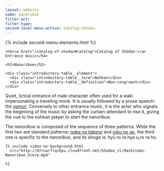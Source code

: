 ```yaml
---
layout: website
name: nanoribue
filter-act:
filter-type:
second-level-menu-active: catalog-shodan
---
```


{% include second-menu-elements.html %}

<main class="page-content">
  <div class="text-container">

    <h4><a href="/catalog-of-shodan#catalog">Catalog of Shōdan:</a> Entrance music</h4>

    <h2>Nanoribue</h2>

  <div class="introductory-table">

    <div class="introductory-table__element">
      <div class="introductory-table__term">Nohkan</div>
      <div class="introductory-table__definition">Non-congruent</div>
    </div>
  </div>
  <p>Quiet, lyrical entrance of male character often used for a waki impersonating a traveling monk. It is usually followed by a prose speech: the <a href="/catalog-of-shodan/nanori"><em>nanori</em></a>.
  Conversely to other entrance music, it is the actor who signals the beginning of the music by asking the curtain-attendant to rise it, giving the cue to the nohkan player to start the nanoribue.</p>

  <p>The <em>nanoribue</em> is composed of the sequence of three patterns. While the first two are standard patterns: <a href="/music/nohkan/Nakanotakane"><em>naka no takane</em></a> and <a href="/music/nohkan/Rokunoge"><em>roku no ge</em></a>, the third one is specific to the <em>nanoribue</em>, and its <em>shoga</em> is: hyū ro ra hya u,ro ra ho.</p>

    {% include video-no-background.html
      src="http://d7rcwrflqckpu.cloudfront.net/Shodan_sl/Hashitomi-Nanoribue_Score.mp4"

    %}
  </div>
</main>
